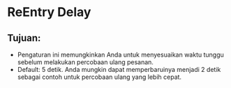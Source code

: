 # **ReEntry Delay**

## Tujuan: 

- Pengaturan ini memungkinkan Anda untuk menyesuaikan waktu tunggu sebelum melakukan percobaan ulang pesanan.
- Default: 5 detik. Anda mungkin dapat memperbaruinya menjadi 2 detik sebagai contoh untuk percobaan ulang yang lebih cepat.